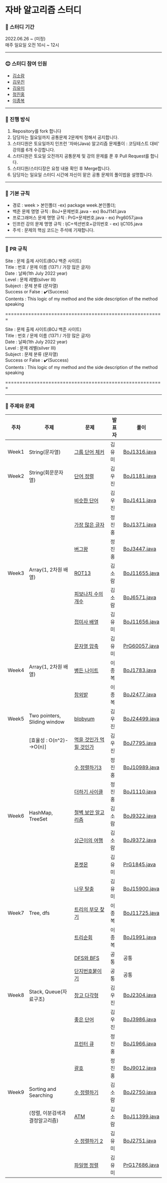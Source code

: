 # 자바 알고리즘 스터디

### :calendar: 스터디 기간
2022.06.26 ~ (미정)</br>
매주 일요일 오전 10시 ~ 12시





---
### :blush: 스터디 참여 인원
* [김소람](https://github.com/soram1119)
* [김우진](https://github.com/dnwlsrla40)
* [김유미](https://github.com/gkfgran5037)
* [정진홍](https://github.com/hongcoding94)
* [이종복](https://github.com/LeeJongbokz)




---
### :muscle: 진행 방식
1. Repository를 fork 합니다
2. 담당자는 월요일까지 공통문제 2문제씩 정해서 공지합니다.
3. 스터디원은 토요일까지 인프런 '자바(Java) 알고리즘 문제풀이 : 코딩테스트 대비' 강의를 6개 수강합니다.
4. 스터디원은 토요일 오전까지 공통문제 및 강의 문제를 푼 후 Pull Request를 합니다.
5. 스터디원/스터디장은 요청 내용 확인 후 Merge합니다.
6. 담당자는 일요일 스터디 시간에 자신이 맡은 공통 문제의 풀이법을 설명합니다. 





---
### 📄 기본 규칙
* 경로 : week > 본인폴더 -ex) package week.본인폴더;
* 백준 문제 명명 규칙 : BoJ+문제번호.java - ex) BoJ1141.java
* 프로그래머스 문제 명명 규칙 : PrG+문제번호.java - ex) Prg6057.java
* 인프런 강의 문제 명명 규칙 : IjC+섹션번호+강의번호 - ex) IjC105.java
* 주석 : 문제의 핵심 코드는 주석에 기재합니다.





---
### :seedling: PR 규칙
Site : 문제 출제 사이트(BOJ 백준 사이트)  
Title : 번호 / 문제 이름  (1371 / 가장 많은 글자)  
Date : 날짜(1th July 2022 year)  
Level : 문제 레벨(silver Ⅲ)  
Subject : 문제 분류 (문자열)  
Success or False : ✔️(Success)  
Contents : This logic of my method and the side description of the method speaking  

=======================================================

Site : 문제 출제 사이트(BOJ 백준 사이트)  
Title : 번호 / 문제 이름  (1371 / 가장 많은 글자)  
Date : 날짜(1th July 2022 year)  
Level : 문제 레벨(silver Ⅲ)  
Subject : 문제 분류 (문자열)  
Success or False : ✔️(Success)  
Contents : This logic of my method and the side description of the method speaking 

=======================================================





---
### :book: 주제와 문제

| 주차  | 주제                 | 문제                                                     | 발표자 | 풀이                                                        |
|-------|---------------------|----------------------------------------------------------|-----   |------------------------------------------------------------|
| Week1 | String(문자열)       | [그룹 단어 체커](https://www.acmicpc.net/problem/1316)    | 김유미 | [BoJ1316.java](src/week1/yumi/GroupWordChecker.java)       |
| Week2 | String(회문문자열)   | [단어 정렬](https://www.acmicpc.net/problem/1181)         | 김우진 | [BoJ1181.java](src/week2/woojin/BoJ1181.java)              |
|       |                     | [비슷한 단어](https://www.acmicpc.net/problem/1411)       | 김우진 | [BoJ1411.java](src/week2/woojin/BoJ1411.java)              |
|       |                     | [가장 많은 글자](https://www.acmicpc.net/problem/1371)    | 정진홍 | [BoJ1371.java](src/week2/hong/(1371번)%20가장%20많은%20글자.java) |
|       |                     | [버그왕](https://www.acmicpc.net/problem/3447)            | 정진홍 | [BoJ3447.java](src/week2/hong/(3447번)%20버그왕.java)          |
| Week3 | Array(1, 2차원 배열) | [ROT13](https://www.acmicpc.net/problem/11655)           | 김소람 | [BoJ11655.java](src/week3/soram/BOJ11655.java)             |
|       |                     | [피보나치 수의 개수](https://www.acmicpc.net/problem/6571) | 김소람 | [BoJ6571.java](src/week3/soram/fibonacci.java)             |
|       |                     | [접미사 배열](https://www.acmicpc.net/problem/11656)      | 김유미 | [BoJ11656.java](src/week3/yumi/BoJ11656.java)              |
|       |                     | [문자열 압축](https://programmers.co.kr/learn/courses/30/lessons/60057) | 김유미 | [PrG60057.java](src/week3/yumi/Prg60057.java)|
| Week4 | Array(1, 2차원 배열) | [병든 나이트](https://www.acmicpc.net/problem/1783)       | 이종복 | [BoJ1783.java](src/week4/jongbok/BoJ1783.java)             |
|       |                     | [참외밭](https://www.acmicpc.net/problem/2477)            | 이종복 | [BoJ2477.java](src/week4/jongbok/BoJ2477.java)             |
| Week5 | Two pointers, Sliding window | [blobyum](https://www.acmicpc.net/problem/24499) | 김우진 | [BoJ24499.java](src/week5/woojin/BoJ24499.java)            |
|       | [효율성 : O(n^2)-->O(n)]     | [먹을 것인가 먹힐 것인가](https://www.acmicpc.net/problem/7795)| 김우진 | [BoJ7795.java](src/week5/woojin/BoJ7795.java)  |
|       |                              | [수 정렬하기3](https://www.acmicpc.net/problem/10989)| 정진홍 | [BoJ10989.java](src/week5/hong/BoJ10989.java)           |
|       |                              | [더하기 사이클](https://www.acmicpc.net/problem/1110)| 정진홍 | [BoJ1110.java](src/week5/hong/BoJ1110.java)             |
| Week6 | HashMap, TreeSet    | [철벽 보안 알고리즘](https://www.acmicpc.net/problem/9322)  | 김소람 | [BoJ9322.java](src/week6/soram/BoJ9322.java)              |
|       |                     | [상근이의 여행](https://www.acmicpc.net/problem/9372)       | 김소람 | [BoJ9372.java](src/week6/soram/BoJ9372.java)              |
|       |                     | [폰켓몬](https://school.programmers.co.kr/learn/courses/30/lessons/1845)| 김유미 | [PrG1845.java](src/week6/yumi/PrG1845.java)   |
|       |                     | [나무 탈출](https://www.acmicpc.net/problem/15900)         | 김유미 | [BoJ15900.java](src/week6/yumi/BoJ15900.java)              |
| Week7 | Tree, dfs           | [트리의 부모 찾기](https://www.acmicpc.net/problem/11725)   | 이종복 | [BoJ11725.java](src/week7/jongbok/BoJ11725.java)           |
|       |                     | [트리순회](https://www.acmicpc.net/problem/1991)           | 이종복 | [BoJ1991.java](src/week7/jongbok/BoJ1991.java)             |
|       |                     | [DFS와 BFS](https://www.acmicpc.net/problem/1260)          | 공통  | 공통                                                        |
|       |                     | [단지번호붙이기](https://www.acmicpc.net/problem/2667)      | 공통  | 공통                                                        |
| Week8 | Stack, Queue(자료구조)| [창고 다각형](https://www.acmicpc.net/problem/2304 )      | 김우진 | [BoJ2304.java](src/week8/woojin/BoJ2304.java)              |
|       |                      | [좋은 단어](https://www.acmicpc.net/problem/3986 )        | 김우진 | [BoJ3986.java](src/week8/woojin/BoJ3986.java)              |
|       |                      | [프린터 큐](https://www.acmicpc.net/problem/1966)         | 정진홍 | [BoJ1966.java](src/week8/hong/BoJ1966.java)                |
|       |                      | [괄호](https://www.acmicpc.net/problem/9012)              | 정진홍 | [BoJ9012.java](src/week8/hong/BoJ9012.java)                |
| Week9 | Sorting and Searching| [수 정렬하기](https://www.acmicpc.net/problem/2750)       | 김소람 | [BoJ2750.java](src/week9/ram/BoJ2750.JAVA)               |
|       | (정렬, 이분검색과 결정알고리즘)| [ATM](https://www.acmicpc.net/problem/11399)      | 김소람 | [BoJ11399.java](src/week9/ram/BoJ11399.JAVA)            |
|       |                      | [수 정렬하기 2](https://www.acmicpc.net/problem/2751)     | 김유미 | [BoJ2751.java](src/week9/yumi/BoJ2751.java)              |
|       |                      | [파일명 정렬](https://school.programmers.co.kr/learn/courses/30/lessons/17686)| 김유미|[PrG17686.java](src/week9/yumi/PrG17686.java)|
